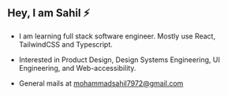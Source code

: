 ## Hey, I am Sahil ⚡️

- I am learning full stack software engineer. Mostly use React, TailwindCSS and Typescript.
- Interested in Product Design, Design Systems Engineering, UI Engineering, and Web-accessibility.

- General mails at mohammadsahil7972@gmail.com
